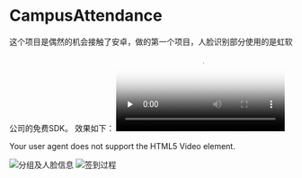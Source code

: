 # CampusAttendance
这个项目是偶然的机会接触了安卓，做的第一个项目，人脸识别部分使用的是虹软公司的免费SDK。
效果如下：
<video id="video" controls="" preload="none" poster="http://media.w3.org/2010/05/sintel/poster.png">
      <source id="mp4" src="https://github.com/fs95/CampusAttendance/blob/master/demo.mp4" type="video/mp4">
      <p>Your user agent does not support the HTML5 Video element.</p>
    </video>
![分组及人脸信息](https://github.com/fs95/CampusAttendance/blob/master/demo1_compression.gif)
![签到过程](https://github.com/fs95/CampusAttendance/blob/master/demo2_compression.gif)